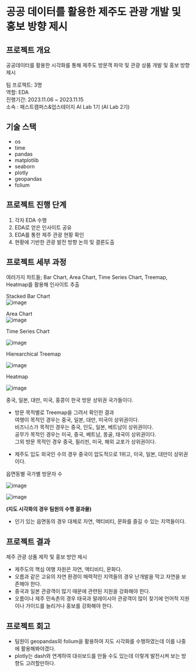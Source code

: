 # 공공 데이터를 활용한 제주도 관광 개발 및 홍보 방향 제시  
## 프로젝트 개요

  공공데이터를 활용한 시각화를 통해 제주도 방문객 파악 및 관광 상품 개발 및 홍보 방향 제시

팀 프로젝트: 3명   
역할: EDA  
진행기간: 2023.11.06 ~ 2023.11.15  
소속 : 패스트캠퍼스&업스테이지 AI Lab 1기 (AI Lab 2기)  


## 기술 스택
+ os
+ time
+ pandas
+ matplotlib
+ seaborn
+ plotly
+ geopandas
+ folium

## 프로젝트 진행 단계  

1. 각자 EDA 수행
2. EDA로 얻은 인사이트 공유
3. EDA를 통한 제주 관광 현황 확인
4. 현황에 기반한 관광 발전 방향 논의 및 결론도출  


## 프로젝트 세부 과정  

여러가지 차트들; Bar Chart, Area Chart, Time Series Chart, Treemap, Heatmap를 활용해 인사이트 추출  

Stacked Bar Chart  
![image](https://github.com/kthnineone/kthnineone/blob/main/images/Monthly_visitor_Count_Stacked_Bar_Chart_matplotlib.png)  



Area Chart  
![image](https://github.com/kthnineone/kthnineone/blob/main/images/Monthly_visitor_Count_Area_Chart_plotly.png)  


Time Series Chart  

![image](https://github.com/kthnineone/kthnineone/blob/main/images/Monthly_visitor_Count_TimeSeries_plotly.png)  


Hierearchical Treemap  

![image](https://github.com/kthnineone/kthnineone/blob/main/images/Monthly_Treemap_and_Nation_Proportion.png)  


Heatmap  

![image](https://github.com/kthnineone/kthnineone/blob/main/images/Monthly_Heatmap_and_Nation_Log_Raw_Count.png) 


중국, 일본, 대만, 미국, 홍콩이 한국 방문 상위권 국가들이다.  

+ 방문 목적별로 Treemap을 그려서 확인한 결과  
  여행이 목적인 경우는 중국, 일본, 대만, 미국이 상위권이다.  
  비즈니스가 목적인 경우는 중국, 인도, 일본, 베트남이 상위권이다.  
  공무가 목적인 경우는 미국, 중국, 베트남, 몽골, 태국이 상위권이다.  
  그외 방문 목적인 경우 중국, 필리핀, 미국, 해외 교포가 상위권이다.  
  
+ 제주도 입도 외국인 수의 경우 중국이 압도적으로 1위고, 미국, 일본, 대만이 상위권이다.  

읍면동별 국가별 방문자 수  

![image](https://github.com/kthnineone/kthnineone/blob/main/images/jeju_dong_visitor_by_nation_treemap.png) 

![image](https://github.com/kthnineone/kthnineone/blob/main/images/jeju_dong_visitor_by_nation.PNG)  

**(지도 시각화의 경우 팀원의 수행 결과물)**  

+ 인기 있는 읍면동의 경우 대체로 자연, 액티비티, 문화를 즐길 수 있는 지역들이다.  



## 프로젝트 결과  

제주 관광 상품 제작 및 홍보 방안 제시  

+ 제주도의 핵심 여행 자원은 자연, 액티비티, 문화다.  
+ 오름과 같은 고유의 자연 환경이 매력적인 지역들의 경우 난개발을 막고 자연을 보존해야 한다.
+ 중국과 일본 관광객이 많기 때문에 관련된 지원을 강화해야 한다.
+ 오름이나 제주 민속촌의 경우 태국과 말레이시아 관광객이 많이 찾기에 언어적 지원이나 가이드를 늘리거나 홍보를 강화해야 한다.  


## 프로젝트 회고  
+ 팀원이 geopandas와 folium을 활용하여 지도 시각화를 수행하였는데 이를 나중에 활용해봐야겠다.
+ plotly는 dash와 연계하여 대쉬보드를 만들 수도 있는데 이렇게 발전시켜 보는 방향도 고려할만하다.  



